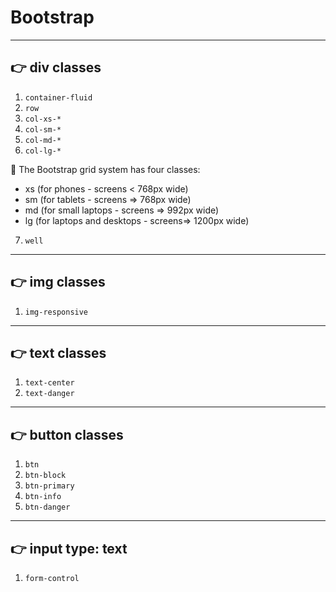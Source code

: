# **Bootstrap**
--------------------------------------------------------

## :point_right: **div classes**

1. `container-fluid`
2. `row`
3. `col-xs-*`
4. `col-sm-*`
5. `col-md-*`
6. `col-lg-*`

:musical_note: The Bootstrap grid system has four classes:
- xs (for phones - screens < 768px wide)
- sm (for tablets - screens => 768px wide)
- md (for small laptops - screens => 992px wide)
- lg (for laptops and desktops - screens=> 1200px wide)

7. `well`
-------------------------------------------------------
## :point_right: **img classes**


1. `img-responsive`

------------------------------------------------------
## :point_right: **text classes**

1. `text-center`
2. `text-danger`
-----------------------------------------------------
## :point_right: **button classes**

1. `btn`
2. `btn-block`
3. `btn-primary`
4. `btn-info`
5. `btn-danger`

---------------------------------------------------
## :point_right: **input type: text**

1. `form-control`
